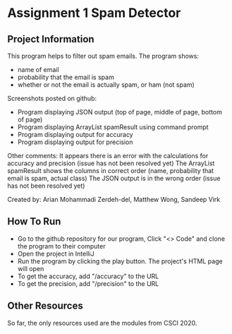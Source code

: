 # Assignment 1 Spam Detector

## Project Information
This program helps to filter out spam emails. 
The program shows:
- name of email
- probability that the email is spam
- whether or not the email is actually spam, or ham (not spam)

Screenshots posted on github:
- Program displaying JSON output (top of page, middle of page, bottom of page)
- Program displaying ArrayList spamResult using command prompt
- Program displaying output for accuracy
- Program displaying output for precision

Other comments:
It appears there is an error with the calculations for accuracy and precision (issue has not been resolved yet)
The ArrayList spamResult shows the columns in correct order (name, probability that email is spam, actual class)
The JSON output is in the wrong order (issue has not been resolved yet)

Created by: Arian Mohammadi Zerdeh-del, Matthew Wong, Sandeep Virk

## How To Run
- Go to the github repository for our program, Click "<> Code" and clone the program to their computer
- Open the project in IntelliJ
- Run the program by clicking the play button. The project's HTML page will open
- To get the accuracy, add "/accuracy" to the URL
- To get the precision, add "/precision" to the URL

## Other Resources
So far, the only resources used are the modules from CSCI 2020.